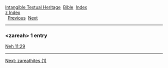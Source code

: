 [Intangible Textual Heritage](../../index)  [Bible](../index) 
[Index](index)   
[z Index](_z_)  
  [Previous](c12725)  [Next](c12727) 

------------------------------------------------------------------------

### &lt;zareah&gt; 1 entry

[Neh 11:29](../kjv/neh011.htm#029)  

------------------------------------------------------------------------

[Next: zareathites (1)](c12727)
